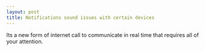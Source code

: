 ```yaml
---
layout: post
title: Notifications sound issues with certain devices
---
```

Its a new form of internet call to communicate in real time that requires all of your attention.